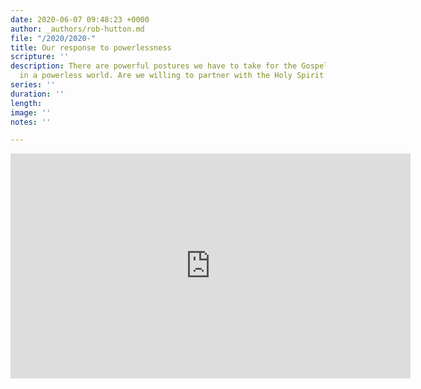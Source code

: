 ```yaml
---
date: 2020-06-07 09:48:23 +0000
author: _authors/rob-hutton.md
file: "/2020/2020-"
title: Our response to powerlessness
scripture: ''
description: There are powerful postures we have to take for the Gospel to go out
  in a powerless world. Are we willing to partner with the Holy Spirit.
series: ''
duration: ''
length: 
image: ''
notes: ''

---
```

<iframe src="https://player.vimeo.com/video/426736717" width="640" height="360" frameborder="0" allow="autoplay; fullscreen" allowfullscreen></iframe>